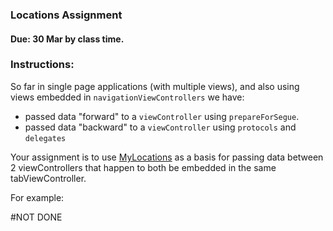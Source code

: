 ### Locations Assignment
#### Due: 30 Mar by class time.

### Instructions:

So far in single page applications (with multiple views), and also using views embedded in `navigationViewControllers` we have:

- passed data "forward" to a `viewController` using `prepareForSegue`.
- passed data "backward" to a `viewController` using `protocols` and `delegates`

Your assignment is to use [MyLocations](https://github.com/rugbyprof/4443-Swift-Programming/tree/master/MyLocations) as a basis for passing data between 2 viewControllers that happen to both be embedded in the same tabViewController. 

For example:

#NOT DONE
